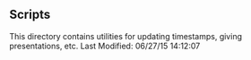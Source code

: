 ## Scripts

This directory contains utilities for updating timestamps,
giving presentations, etc.
Last Modified: 06/27/15 14:12:07
